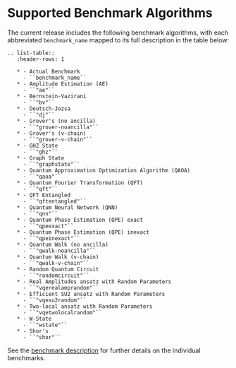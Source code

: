 # Supported Benchmark Algorithms

The current release includes the following benchmark algorithms, with each abbreviated `benchmark_name` mapped to its full description in the table below:

```{eval-rst}
.. list-table::
   :header-rows: 1

   * - Actual Benchmark
     - ``benchmark_name``
   * - Amplitude Estimation (AE)
     - ``"ae"``
   * - Bernstein‑Vazirani
     - ``"bv"``
   * - Deutsch‑Jozsa
     - ``"dj"``
   * - Grover's (no ancilla)
     - ``"grover-noancilla"``
   * - Grover's (v‑chain)
     - ``"grover-v-chain"``
   * - GHZ State
     - ``"ghz"``
   * - Graph State
     - ``"graphstate"``
   * - Quantum Approximation Optimization Algorithm (QAOA)
     - ``"qaoa"``
   * - Quantum Fourier Transformation (QFT)
     - ``"qft"``
   * - QFT Entangled
     - ``"qftentangled"``
   * - Quantum Neural Network (QNN)
     - ``"qnn"``
   * - Quantum Phase Estimation (QPE) exact
     - ``"qpeexact"``
   * - Quantum Phase Estimation (QPE) inexact
     - ``"qpeinexact"``
   * - Quantum Walk (no ancilla)
     - ``"qwalk-noancilla"``
   * - Quantum Walk (v‑chain)
     - ``"qwalk-v-chain"``
   * - Random Quantum Circuit
     - ``"randomcircuit"``
   * - Real Amplitudes ansatz with Random Parameters
     - ``"vqerealamprandom"``
   * - Efficient SU2 ansatz with Random Parameters
     - ``"vqesu2random"``
   * - Two‑local ansatz with Random Parameters
     - ``"vqetwolocalrandom"``
   * - W‑State
     - ``"wstate"``
   * - Shor's
     - ``"shor"``
```

See the [benchmark description](https://www.cda.cit.tum.de/mqtbench/benchmark_description) for further details on the individual benchmarks.
